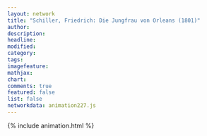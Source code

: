 ```yaml
---
layout: network
title: "Schiller, Friedrich: Die Jungfrau von Orleans (1801)"
author:
description:
headline:
modified:
category:
tags:
imagefeature: 
mathjax: 
chart: 
comments: true
featured: false
list: false
networkdata: animation227.js
---
```

{% include animation.html %}
